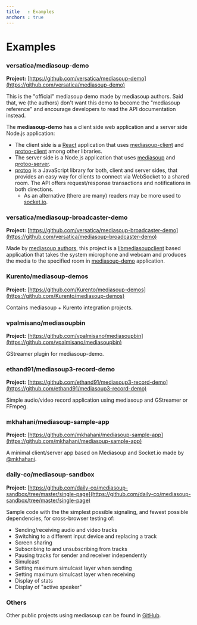 ```yaml
---
title   : Examples
anchors : true
---
```



# Examples


### versatica/mediasoup-demo

**Project:** [https://github.com/versatica/mediasoup-demo](https://github.com/versatica/mediasoup-demo)

This is the "official" mediasoup demo made by mediasoup authors. Said that, we (the authors) don't want this demo to become the "mediasoup reference" and encourage developers to read the API documentation instead.

The **mediasoup-demo** has a client side web application and a server side Node.js application:

* The client side is a [React](https://reactjs.org) application that uses [mediasoup-client](https://github.com/versatica/mediasoup-client) and [protoo-client](https://www.npmjs.com/package/protoo-client) among other libraries.
* The server side is a Node.js application that uses [mediasoup](https://github.com/versatica/mediasoup) and [protoo-server](https://www.npmjs.com/package/protoo-server).
* [protoo](https://protoojs.org) is a JavaScript library for both, client and server sides, that provides an easy way for clients to connect via WebSocket to a shared room. The API offers request/response transactions and notifications in both directions.
  - As an alternative (there are many) readers may be more used to [socket.io](https://socket.io).


### versatica/mediasoup-broadcaster-demo

**Project:** [https://github.com/versatica/mediasoup-broadcaster-demo](https://github.com/versatica/mediasoup-broadcaster-demo)

Made by [mediasoup authors](https://github.com/versatica), this project is a
[libmediasoupclient](https://github.com/versatica/libmediasoupclient/) based application that takes the system microphone and webcam and produces the media to the specified room in [mediasoup-demo](https://github.com/versatica/mediasoup-demo/) application.


### Kurento/mediasoup-demos

**Project:** [https://github.com/Kurento/mediasoup-demos](https://github.com/Kurento/mediasoup-demos)

Contains mediasoup + Kurento integration projects.


### vpalmisano/mediasoupbin

**Project:** [https://github.com/vpalmisano/mediasoupbin](https://github.com/vpalmisano/mediasoupbin)

GStreamer plugin for mediasoup-demo.


### ethand91/mediasoup3-record-demo

**Project:** [https://github.com/ethand91/mediasoup3-record-demo](https://github.com/ethand91/mediasoup3-record-demo)

Simple audio/video record application using mediasoup and GStreamer or FFmpeg.


### mkhahani/mediasoup-sample-app

**Project:** [https://github.com/mkhahani/mediasoup-sample-app](https://github.com/mkhahani/mediasoup-sample-app)

A minimal client/server app based on Mediasoup and Socket.io made by [@mkhahani](https://github.com/mkhahani).


### daily-co/mediasoup-sandbox

**Project:** [https://github.com/daily-co/mediasoup-sandbox/tree/master/single-page](https://github.com/daily-co/mediasoup-sandbox/tree/master/single-page)

Sample code with the the simplest possible signaling, and fewest possible dependencies, for cross-browser testing of:

* Sending/receiving audio and video tracks
* Switching to a different input device and replacing a track
* Screen sharing
* Subscribing to and unsubscribing from tracks
* Pausing tracks for sender and receiver independently
* Simulcast
* Setting maximum simulcast layer when sending
* Setting maximum simulcast layer when receiving
* Display of stats
* Display of "active speaker"


### Others

Other public projects using mediasoup can be found in [GitHub](https://github.com/versatica/mediasoup/network/dependents).

